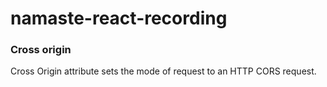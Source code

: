 # namaste-react-recording
### Cross origin
Cross Origin attribute sets the mode of request to an HTTP CORS request.
